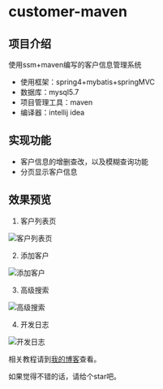 # customer-maven

## 项目介绍
使用ssm+maven编写的客户信息管理系统
- 使用框架：spring4+mybatis+springMVC
- 数据库：mysql5.7
- 项目管理工具：maven
- 编译器：intellij idea

## 实现功能
- 客户信息的增删查改，以及模糊查询功能
- 分页显示客户信息

## 效果预览

1. 客户列表页

![客户列表页](https://img-blog.csdn.net/20180521164218822)

2. 添加客户

![添加客户](https://img-blog.csdn.net/20180521164239826)

3. 高级搜索

![高级搜索](https://img-blog.csdn.net/20180521164303811)

4. 开发日志

![开发日志](https://img-blog.csdn.net/20180521164324852)

相关教程请到[我的博客](https://blog.csdn.net/silversoldier/article/details/80387067#t17)查看。

如果觉得不错的话，请给个star吧。




